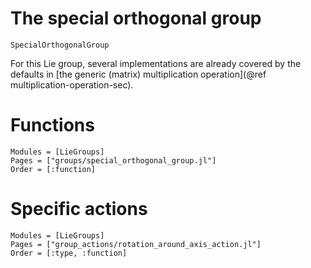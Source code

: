 # The special orthogonal group

```@docs
SpecialOrthogonalGroup
```

For this Lie group, several implementations are already covered by the defaults in [the generic (matrix) multiplication operation](@ref multiplication-operation-sec).

# Functions

```@autodocs
Modules = [LieGroups]
Pages = ["groups/special_orthogonal_group.jl"]
Order = [:function]
```

# Specific actions

```@autodocs
Modules = [LieGroups]
Pages = ["group_actions/rotation_around_axis_action.jl"]
Order = [:type, :function]
```